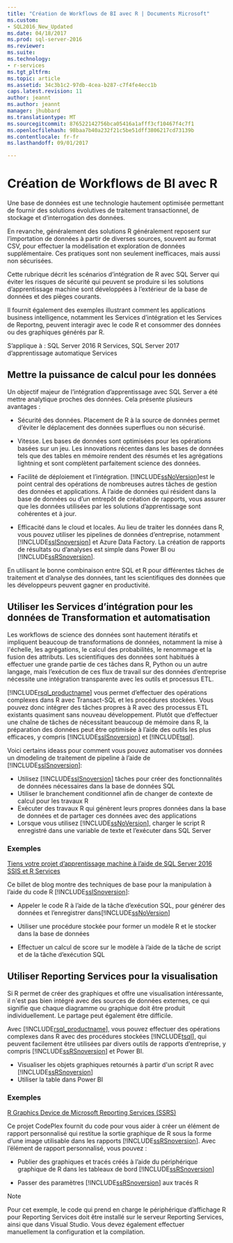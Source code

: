 ```yaml
---
title: "Création de Workflows de BI avec R | Documents Microsoft"
ms.custom:
- SQL2016_New_Updated
ms.date: 04/18/2017
ms.prod: sql-server-2016
ms.reviewer: 
ms.suite: 
ms.technology:
- r-services
ms.tgt_pltfrm: 
ms.topic: article
ms.assetid: 34c3b1c2-97db-4cea-b287-c7f4fe4ecc1b
caps.latest.revision: 11
author: jeannt
ms.author: jeannt
manager: jhubbard
ms.translationtype: MT
ms.sourcegitcommit: 876522142756bca05416a1afff3cf10467f4c7f1
ms.openlocfilehash: 98baa7b40a232f21c5be51dff3806217cd73139b
ms.contentlocale: fr-fr
ms.lasthandoff: 09/01/2017

---
```

# <a name="creating-bi-workflows-with-r"></a>Création de Workflows de BI avec R

Une base de données est une technologie hautement optimisée permettant de fournir des solutions évolutives de traitement transactionnel, de stockage et d’interrogation des données.

En revanche, généralement des solutions R généralement reposent sur l’importation de données à partir de diverses sources, souvent au format CSV, pour effectuer la modélisation et exploration de données supplémentaire. Ces pratiques sont non seulement inefficaces, mais aussi non sécurisées.

Cette rubrique décrit les scénarios d’intégration de R avec SQL Server qui éviter les risques de sécurité qui peuvent se produire si les solutions d’apprentissage machine sont développées à l’extérieur de la base de données et des pièges courants.

Il fournit également des exemples illustrant comment les applications business intelligence, notamment les Services d’intégration et les Services de Reportng, peuvent interagir avec le code R et consommer des données ou des graphiques générés par R.

S’applique à : SQL Server 2016 R Services, SQL Server 2017 d’apprentissage automatique Services

## <a name="bring-compute-power-to-the-data"></a>Mettre la puissance de calcul pour les données

Un objectif majeur de l’intégration d’apprentissage avec SQL Server a été mettre analytique proches des données. Cela présente plusieurs avantages :

+ Sécurité des données. Placement de R à la source de données permet d’éviter le déplacement des données superflues ou non sécurisé.

+ Vitesse. Les bases de données sont optimisées pour les opérations basées sur un jeu. Les innovations récentes dans les bases de données tels que des tables en mémoire rendent des résumés et les agrégations lightning et sont complètent parfaitement science des données.

+ Facilité de déploiement et l’intégration. [!INCLUDE[ssNoVersion](../../includes/ssnoversion-md.md)]est le point central des opérations de nombreuses autres tâches de gestion des données et applications. À l’aide de données qui résident dans la base de données ou d’un entrepôt de création de rapports, vous assurer que les données utilisées par les solutions d’apprentissage sont cohérentes et à jour. 

+ Efficacité dans le cloud et locales. Au lieu de traiter les données dans R, vous pouvez utiliser les pipelines de données d’entreprise, notamment [!INCLUDE[ssISnoversion](../../includes/ssisnoversion-md.md)] et Azure Data Factory. La création de rapports de résultats ou d’analyses est simple dans Power BI ou [!INCLUDE[ssRSnoversion](../../includes/ssrsnoversion-md.md)].

En utilisant le bonne combinaison entre SQL et R pour différentes tâches de traitement et d’analyse des données, tant les scientifiques des données que les développeurs peuvent gagner en productivité.

## <a name="use-integration-services-for-data-transformation-and-automation"></a>Utiliser les Services d’intégration pour les données de Transformation et automatisation

Les workflows de science des données sont hautement itératifs et impliquent beaucoup de transformations de données, notamment la mise à l'échelle, les agrégations, le calcul des probabilités, le renommage et la fusion des attributs. Les scientifiques des données sont habitués à effectuer une grande partie de ces tâches dans R, Python ou un autre langage, mais l’exécution de ces flux de travail sur des données d’entreprise nécessite une intégration transparente avec les outils et processus ETL.

[!INCLUDE[rsql_productname](../../includes/rsql-productname-md.md)] vous permet d’effectuer des opérations complexes dans R avec Transact-SQL et les procédures stockées. Vous pouvez donc intégrer des tâches propres à R avec des processus ETL existants quasiment sans nouveau développement. Plutôt que d’effectuer une chaîne de tâches de nécessitant beaucoup de mémoire dans R, la préparation des données peut être optimisée à l’aide des outils les plus efficaces, y compris [!INCLUDE[ssISnoversion](../../includes/ssisnoversion-md.md)] et [!INCLUDE[tsql](../../includes/tsql-md.md)]. 

Voici certains ideass pour comment vous pouvez automatiser vos données un dmodeling de traitement de pipeline à l’aide de [!INCLUDE[ssISnoversion](../../includes/ssisnoversion-md.md)]:

+ Utilisez [!INCLUDE[ssISnoversion](../../includes/ssisnoversion-md.md)] tâches pour créer des fonctionnalités de données nécessaires dans la base de données SQL
+ Utiliser le branchement conditionnel afin de changer de contexte de calcul pour les travaux R
+ Exécuter des travaux R qui génèrent leurs propres données dans la base de données et de partager ces données avec des applications
+ Lorsque vous utilisez [!INCLUDE[ssNoVersion](../../includes/ssnoversion-md.md)], charger le script R enregistré dans une variable de texte et l’exécuter dans SQL Server

### <a name="examples"></a>Exemples

[Tiens votre projet d’apprentissage machine à l’aide de SQL Server 2016 SSIS et R Services](https://blogs.msdn.microsoft.com/ssis/2016/01/11/operationalize-your-machine-learning-project-using-sql-server-2016-ssis-and-r-services/)  

Ce billet de blog montre des techniques de base pour la manipulation à l’aide du code R [!INCLUDE[ssISnoversion](../../includes/ssisnoversion-md.md)]: 

+ Appeler le code R à l’aide de la tâche d’exécution SQL, pour générer des données et l’enregistrer dans[!INCLUDE[ssNoVersion](../../includes/ssnoversion-md.md)]

+ Utiliser une procédure stockée pour former un modèle R et le stocker dans la base de données

+ Effectuer un calcul de score sur le modèle à l’aide de la tâche de script et de la tâche d’exécution SQL

##  <a name="bkmk_ssrs"></a>Utiliser Reporting Services pour la visualisation

Si R permet de créer des graphiques et offre une visualisation intéressante, il n'est pas bien intégré avec des sources de données externes, ce qui signifie que chaque diagramme ou graphique doit être produit individuellement. Le partage peut également être difficile.

Avec [!INCLUDE[rsql_productname](../../includes/rsql-productname-md.md)], vous pouvez effectuer des opérations complexes dans R avec des procédures stockées [!INCLUDE[tsql](../../includes/tsql-md.md)], qui peuvent facilement être utilisées par divers outils de rapports d’entreprise, y compris [!INCLUDE[ssRSnoversion](../../includes/ssrsnoversion-md.md)] et Power BI.

+ Visualiser les objets graphiques retournés à partir d'un script R avec [!INCLUDE[ssRSnoversion](../../includes/ssrsnoversion-md.md)]
+ Utiliser la table dans Power BI

### <a name="examples"></a>Exemples

[R Graphics Device de Microsoft Reporting Services (SSRS)](https://rgraphicsdevice.codeplex.com/)

Ce projet CodePlex fournit du code pour vous aider à créer un élément de rapport personnalisé qui restitue la sortie graphique de R sous la forme d’une image utilisable dans les rapports [!INCLUDE[ssRSnoversion](../../includes/ssrsnoversion-md.md)].  Avec l’élément de rapport personnalisé, vous pouvez :

+ Publier des graphiques et tracés créés à l’aide du périphérique graphique de R dans les tableaux de bord [!INCLUDE[ssRSnoversion](../../includes/ssrsnoversion-md.md)]

+ Passer des paramètres [!INCLUDE[ssRSnoversion](../../includes/ssrsnoversion-md.md)] aux tracés R

> [!NOTE]
> Pour cet exemple, le code qui prend en charge le périphérique d’affichage R pour Reporting Services doit être installé sur le serveur Reporting Services, ainsi que dans Visual Studio. Vous devez également effectuer manuellement la configuration et la compilation.

